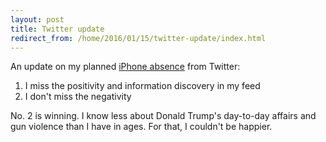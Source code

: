 ```yaml
---
layout: post
title: Twitter update
redirect_from: /home/2016/01/15/twitter-update/index.html
---
```

<p>An update on my planned <a href="http://www.practicallyefficient.com/home/2015/12/23/dimming-twitter">iPhone absence</a> from Twitter:</p>

<ol>
<li>I miss the positivity and information discovery in my feed</li>
<li>I don't miss the negativity</li>
</ol>

<p>No. 2 is winning. I know less about Donald Trump's day-to-day affairs and gun violence than I have in ages. For that, I couldn't be happier.</p>
